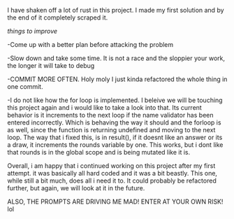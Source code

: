 I have shaken off a lot of rust in this project. I made my first solution and by the end of it completely scraped it.

*things to improve*

-Come up with a better plan before attacking the problem

-Slow down and take some time. It is not a race and the sloppier your work, the longer it will take to debug

-COMMIT MORE OFTEN. Holy moly I just kinda refactored the whole thing in one commit. 

-I do not like how the for loop is implemented. I beleive we will be touching this project again and i would like to take a look into that. Its current behavior is it increments to the next loop if the name validator has been entered incorrectly. Which is behaving the way it should and the forloop is as well, since the function is returning undefined and moving to the next loop. The way that i fixed this, is in result(), if it doesnt like an answer or its a draw, it increments the rounds variable by one. This works, but i dont like that rounds is in the global scope and is being mutated like it is. 

Overall, i am happy that i continued working on this project after my first attempt. it was basically all hard coded and it was a bit beastly. This one, while still a bit much, does all i need it to. It could probably be refactored further, but again, we will look at it in the future.

ALSO, THE PROMPTS ARE DRIVING ME MAD! ENTER AT YOUR OWN RISK! lol
